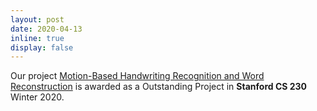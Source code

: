 ```yaml
---
layout: post
date: 2020-04-13
inline: true
display: false
---
```


Our project <a href="https://arxiv.org/pdf/2101.06025.pdf">Motion-Based Handwriting Recognition and Word Reconstruction</a> is awarded as a Outstanding Project in **Stanford CS 230** Winter 2020.
